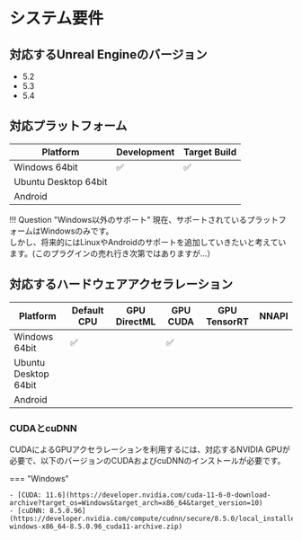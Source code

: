 # システム要件

## 対応するUnreal Engineのバージョン

- 5.2
- 5.3
- 5.4

## 対応プラットフォーム

| Platform                   | Development | Target Build |
| -------------------------- | ----------- | ------------ |
| Windows 64bit              | ✅          | ✅          |
| Ubuntu Desktop 64bit       |             |              | 
| Android                    |             |              |

!!! Question "Windows以外のサポート"
    現在、サポートされているプラットフォームはWindowsのみです。  
    しかし、将来的にはLinuxやAndroidのサポートを追加していきたいと考えています。(このプラグインの売れ行き次第ではありますが...）

## 対応するハードウェアアクセラレーション 

| Platform                   | Default CPU | GPU DirectML | GPU CUDA | GPU TensorRT | NNAPI |
| -------------------------- | ----------- | ------------ | -------- |------------- | ----- |
| Windows 64bit              | ✅          |              | ✅      |              |       |
| Ubuntu Desktop 64bit       |             |              |          |              |       |
| Android                    |             |              |          |              |       |

<!-- - To use GPU acceleration with DirectML, a DirectX 12 capable GPU is required. -->
    
### CUDAとcuDNN

CUDAによるGPUアクセラレーションを利用するには、対応するNVIDIA GPUが必要で、以下のバージョンのCUDAおよびcuDNNのインストールが必要です。

=== "Windows"

    - [CUDA: 11.6](https://developer.nvidia.com/cuda-11-6-0-download-archive?target_os=Windows&target_arch=x86_64&target_version=10)
    - [cuDNN: 8.5.0.96](https://developer.nvidia.com/compute/cudnn/secure/8.5.0/local_installers/11.7/cudnn-windows-x86_64-8.5.0.96_cuda11-archive.zip)

<!-- === "Linux"

    - CUDA: 11.6
    - cuDNN: 8.2.4 -->
